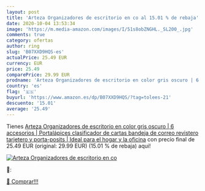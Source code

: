 ```yaml
---
layout: post
title: 'Arteza Organizadores de escritorio en co al 15.01 % de rebaja'
date: 2020-10-04 13:53:34
image: 'https://m.media-amazon.com/images/I/51s8obZNGHL._SL200_.jpg'
comments: true
category: ofertas
author: ring
slug: 'B07XXD9HQS-es'
actualPrice: 25.49 EUR
currency: EUR
price: 25.49
comparePrice: 29.99 EUR
prodname: 'Arteza Organizadores de escritorio en color gris oscuro | 6 accesorios | Portalápices  clasificador de cartas  bandeja de correo  revistero  tarjetero y porta-posits | Ideal para el hogar y la oficina'
country: 'es'
flag: '🇪🇸'
buyurl: 'https://www.amazon.es/dp/B07XXD9HQS/?tag=tolees-21'
descuento: '15.01'
average: '25.49'
---
```


Tienes [Arteza Organizadores de escritorio en color gris oscuro | 6 accesorios | Portalápices  clasificador de cartas  bandeja de correo  revistero  tarjetero y porta-posits | Ideal para el hogar y la oficina](https://www.amazon.es/dp/B07XXD9HQS/?tag=tolees-21) con precio final de  25.49 EUR (original: 29.99 EUR) (15.01 %  de rebaja) aqui!

[![Arteza Organizadores de escritorio en co](https://m.media-amazon.com/images/I/51s8obZNGHL._SL200_.jpg)](https://www.amazon.es/dp/B07XXD9HQS/?tag=tolees-21)

🔎:


[🛒 Comprar!!!](https://www.amazon.es/dp/B07XXD9HQS/?tag=tolees-21)

